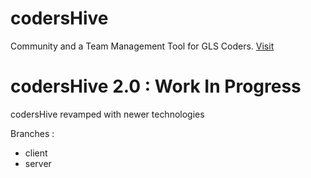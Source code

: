 # codersHive

Community and a Team Management Tool for GLS Coders.
[Visit](https://chive.000webhostapp.com/)

# codersHive 2.0 : Work In Progress

codersHive revamped with newer technologies

Branches :

- client
- server
